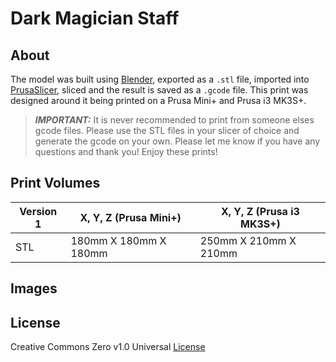 # Dark Magician Staff

## About

The model was built using [Blender](https://www.blender.org/), exported as a `.stl` file, imported into [PrusaSlicer](https://www.prusa3d.com/page/prusaslicer_424/), sliced and the result is saved as a `.gcode` file. This print was designed around it being printed on a Prusa Mini+ and Prusa i3 MK3S+.

> _**IMPORTANT:**_ It is never recommended to print from someone elses gcode files. Please use the STL files in your slicer of choice and generate the gcode on your own. Please let me know if you have any questions and thank you! Enjoy these prints!

## Print Volumes

| Version 1 |  X, Y, Z (Prusa Mini+) | X, Y, Z (Prusa i3 MK3S+) |
| ----------- | ----------- | ----------- |
| STL | 180mm X 180mm X 180mm | 250mm X 210mm X 210mm |

## Images

## License

Creative Commons Zero v1.0 Universal [License](LICENSE)
